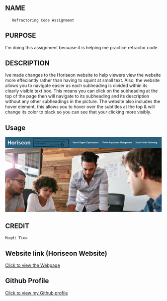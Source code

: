 
## NAME

       Refractoring Code Assignment 


## PURPOSE
  
I'm doing this assignment becuase it is helping me practice refractor code.


## DESCRIPTION

Ive made changes to the Horiseon website to help viewers view the website more effeciantly rather than having to squint at small text. Also, the website allows you to navigate easier as each subheading is divided within its clearly visible text box. This means you can click on the subheading at the top of the page then will navigate to its subheading and its description without any other subheadings in the picture. The website also includes the hover element, this allows you to hover over the subtitles at the top & will change its color to black so you can see that your clicking more visibly. 

## Usage

![Hover](https://github.com/mtiea/Horiseon/blob/main/images/Hover%20sreenshot.png?raw=true "The image below is explaining how the hover element works")


## CREDIT 
    
    Magdi Tiea
    
    
## Website link (Horiseon Website)

[Click to view the Webpage](https://mtiea.github.io/Horiseon/)

## Github Profile

[Click to view my Github profile](https://github.com/mtiea)

    
    
    
